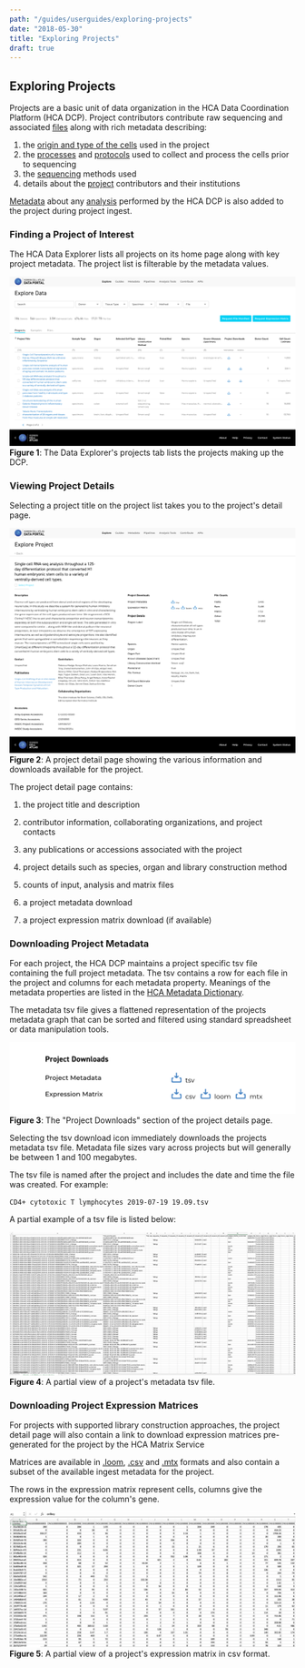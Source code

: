```yaml
---
path: "/guides/userguides/exploring-projects"
date: "2018-05-30"
title: "Exploring Projects"
draft: true
---
```



## Exploring Projects


Projects are a basic unit of data organization in the HCA Data Coordination Platform (HCA DCP). Project contributors contribute raw sequencing and associated [files](/metadata/dictionary/file/sequence_file) along with rich metadata describing:

  1. the  [origin and type of the cells](/metadata/dictionary/biomaterial/cell_line) used in the project
  1. the [processes](/metadata/dictionary/process/analysis/analysis_process) and [protocols](/metadata/dictionary/protocol/biomaterial_collection/aggregate_generation_protocol) used to collect and process the cells prior to sequencing
  1. the  [sequencing](/metadata/dictionary/protocol/sequencing/sequencing_protocol)  methods used
  1. details about the [project](/metadata/dictionary/project/project) contributors and their institutions
 
[Metadata](/metadata/dictionary/process/analysis/analysis_process)  about any [analysis](/pipelines) performed by the HCA DCP is also added to the project during project ingest.

### Finding a Project of Interest

The HCA Data Explorer lists all projects on its home page along with key project metadata. The project list is filterable by the metadata values. 

![Browsing Projects in the Data Explorer](./_images/exploring-projects-project-list.png "Exploring Projects")
**Figure 1**: The Data Explorer's projects tab lists the projects making up the DCP. 

### Viewing Project Details

Selecting a project title on the project list takes you to the project's detail page. 

![Viewing Project Details](./_images/exploring-projects-project-detail.png "Project Detail")
**Figure 2**: A project detail page showing the various information and downloads available for the project.


The project detail page contains:

1. the project title and description

1. contributor information, collaborating organizations, and project contacts

1. any publications or accessions associated with the project 

1. project details such as species, organ and library construction method 

1. counts of input, analysis and matrix files

1. a project metadata download

1. a project expression matrix download (if available)

### Downloading Project Metadata

For each project, the HCA DCP maintains a project specific tsv file containing the full project metadata. The tsv contains a row for each file in the project and columns for each metadata property. Meanings of the metadata properties are listed in the [HCA Metadata Dictionary](/metadata).




 The metadata tsv file gives a flattened representation of the projects metadata graph that can be sorted and filtered using standard spreadsheet or data manipulation tools.
  

![Project Downloads](./_images/exploring-projects-project-downloads.png "Project Downloads")
**Figure 3**: The "Project Downloads" section of the project details page.

Selecting the tsv download icon immediately downloads the projects metadata tsv file. Metadata file sizes vary across projects but will generally be between 1 and 100 megabytes.

The tsv file is named after the project and includes the date and time the file was created. For example:

``` 
CD4+ cytotoxic T lymphocytes 2019-07-19 19.09.tsv
```

A partial example of a tsv file is listed below:
 
  ![Partial Metadata tsv](./_images/exploring-projects-tsv.png "TSV File")
  **Figure 4**: A partial view of a project's metadata tsv file. 

### Downloading Project Expression Matrices

For projects with supported library construction approaches, the project detail page will also contain a link to download expression matrices pre-generated for the project by the HCA Matrix Service
 
 Matrices are available in [.loom](http://loompy.org/), [.csv](https://en.wikipedia.org/wiki/Comma-separated_values) and [.mtx](https://math.nist.gov/MatrixMarket/formats.html) formats and also contain a subset of the available ingest metadata for the project. 
 
 The rows in the expression matrix represent cells, columns give the expression value for the column's gene.


![Partial Expression Matrox](./_images/exploring-projects-expression-matrix.png "Expression Matrix")
**Figure 5**: A partial view of a project's expression matrix in csv format. 

